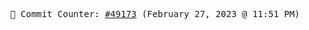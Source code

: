 <p align="center">
    <samp>
        📮 Commit Counter: <a href="https://github.com/Javascript-void0/Javascript-void0/commits/main">#49173</a> (February 27, 2023 @ 11:51 PM)
    </samp>
</p>